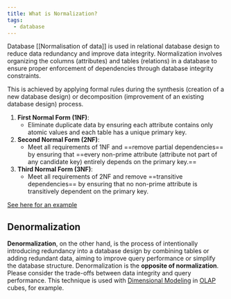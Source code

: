 ```yaml
---
title: What is Normalization?
tags:
  - database
---
```


Database [[Normalisation of data]] is used in relational database design to reduce data redundancy and improve data integrity. Normalization involves organizing the columns (attributes) and tables (relations) in a database to ensure proper enforcement of dependencies through database integrity constraints. 

This is achieved by applying formal rules during the synthesis (creation of a new database design) or decomposition (improvement of an existing database design) process.

1.  **First Normal Form (1NF)**:
    - Eliminate duplicate data by ensuring each attribute contains only atomic values and each table has a unique primary key.
2.  **Second Normal Form (2NF)**:
    - Meet all requirements of 1NF and ==remove partial dependencies== by ensuring that ==every non-prime attribute (attribute not part of any candidate key) entirely depends on the primary key.==
3.  **Third Normal Form (3NF)**:
    - Meet all requirements of 2NF and remove ==transitive dependencies== by ensuring that no non-prime attribute is transitively dependent on the primary key.

[See here for an example](https://youtu.be/rcrsqyFtJ_4?t=885)
## Denormalization

**Denormalization**, on the other hand, is the process of intentionally introducing redundancy into a database design by combining tables or adding redundant data, aiming to improve query performance or simplify the database structure. Denormalization is the **opposite of normalization**. Please consider the trade-offs between data integrity and query performance. This technique is used with [Dimensional Modeling](dimensional%20modeling.md) in [OLAP](standardised/OLAP%20(online%20analytical%20processing).md) cubes, for example.

